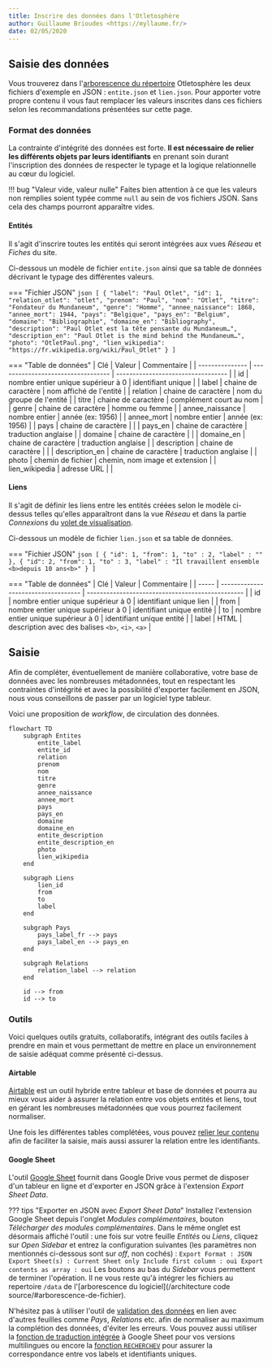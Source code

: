 ```yaml
---
title: Inscrire des données dans l'Otletosphère
author: Guillaume Brioudes <https://myllaume.fr/>
date: 02/05/2020
---
```


## Saisie des données

Vous trouverez dans l'[arborescence du répertoire](./architecture-code-source.md#arborescence-de-fichier) Otletosphère les deux fichiers d'exemple en JSON : `entite.json` et `lien.json`. Pour apporter votre propre contenu il vous faut remplacer les valeurs inscrites dans ces fichiers selon les recommandations présentées sur cette page.

### Format des données

La contrainte d'intégrité des données est forte. **Il est nécessaire de relier les différents objets par leurs identifiants** en prenant soin durant l'inscription des données de respecter le typage et la logique relationnelle au cœur du logiciel.

!!! bug "Valeur vide, valeur nulle"
    Faites bien attention à ce que les valeurs non remplies soient typée comme `null` au sein de vos fichiers JSON. Sans cela des champs pourront apparaître vides.

#### Entités

Il s'agit d'inscrire toutes les entités qui seront intégrées aux vues *Réseau* et *Fiches* du site.

Ci-dessous un modèle de fichier `entite.json` ainsi que sa table de données décrivant le typage des différentes valeurs.

=== "Fichier JSON"
    ```json
    [
        {
            "label": "Paul Otlet",
            "id": 1,
            "relation_otlet": "otlet",
            "prenom": "Paul",
            "nom": "Otlet",
            "titre": "Fondateur du Mundaneum",
            "genre": "Homme",
            "annee_naissance": 1868,
            "annee_mort": 1944,
            "pays": "Belgique",
            "pays_en": "Belgium",
            "domaine": "Bibliographie",
            "domaine_en": "Bibliography",
            "description": "Paul Otlet est la tête pensante du Mundaneum…",
            "description_en": "Paul Otlet is the mind behind the Mundaneum…",
            "photo": "OtletPaul.png",
            "lien_wikipedia": "https://fr.wikipedia.org/wiki/Paul_Otlet"
        }
    ]
    ```

=== "Table de données"
    | Clé             | Valeur                             | Commentaire                        |
    | --------------- | ---------------------------------- | ---------------------------------- |
    | id              | nombre entier unique supérieur à 0 |  identifiant unique                |
    | label           | chaine de caractère                |  nom affiché de l'entité           |
    | relation        | chaine de caractère                |  nom du groupe de l'entité         |
    | titre           | chaine de caractère                |  complément court au nom           |
    | genre           | chaine de caractère                |  homme ou femme                    |
    | annee_naissance | nombre entier                      |  année (ex: 1956)                  |
    | annee_mort      | nombre entier                      |  année (ex: 1956)                  |
    | pays            | chaine de caractère                |                                    |
    | pays_en         | chaine de caractère                |  traduction anglaise               |
    | domaine      | chaine de caractère                |                                    |
    | domaine_en   | chaine de caractère                |  traduction anglaise               |
    | description     | chaine de caractère                |                                    |
    | description_en  | chaine de caractère                |  traduction anglaise               |
    | photo           | chemin de fichier                  |  chemin, nom image et extension    |
    | lien_wikipedia  | adresse URL                        |                                    |

#### Liens

Il s'agit de définir les liens entre les entités créées selon le modèle ci-dessus telles qu'elles apparaîtront dans la vue *Réseau* et dans la partie *Connexions* du [volet de visualisation](../utilisation/elements-interface.md#connexions).

Ci-dessous un modèle de fichier `lien.json` et sa table de données.

=== "Fichier JSON"
    ```json
    [
        {
            "id": 1,
            "from": 1,
            "to" : 2,
            "label" : ""
        },
        {
            "id": 2,
            "from": 1,
            "to" : 3,
            "label" : "Il travaillent ensemble <b>depuis 10 ans<b>"
        }
    ]
    ```

=== "Table de données"
    | Clé   | Valeur                              | Commentaire                                           |
    | ----- | ----------------------------------- | ------------------------------------------------ |
    | id    | nombre entier unique supérieur à 0  | identifiant unique lien                          |
    | from  | nombre entier unique supérieur à 0  | identifiant unique entité                        |
    | to    | nombre entier unique supérieur à 0  | identifiant unique entité                        |
    | label | HTML                                | description avec des balises `<b>`, `<i>`, `<a>` |

## Saisie

Afin de compléter, éventuellement de manière collaborative, votre base de données avec les nombreuses métadonnées, tout en respectant les contraintes d'intégrité et avec la possibilité d'exporter facilement en JSON, nous vous conseillons de passer par un logiciel type tableur.

Voici une proposition de *workflow*, de circulation des données.

```mermaid
flowchart TD
    subgraph Entites
        entite_label
        entite_id
        relation
        prenom
        nom
        titre
        genre
        annee_naissance
        annee_mort
        pays
        pays_en
        domaine
        domaine_en
        entite_description
        entite_description_en
        photo
        lien_wikipedia
    end

    subgraph Liens
        lien_id
        from
        to
        label
    end

    subgraph Pays
        pays_label_fr --> pays
        pays_label_en --> pays_en
    end
    
    subgraph Relations
        relation_label --> relation
    end
    
    id --> from
    id --> to
```

### Outils

Voici quelques outils gratuits, collaboratifs, intégrant des outils faciles à prendre en main et vous permettant de mettre en place un environnement de saisie adéquat comme présenté ci-dessus.

#### Airtable

[Airtable](https://airtable.com/) est un outil hybride entre tableur et base de données et pourra au mieux vous aider à assurer la relation entre vos objets entités et liens, tout en gérant les nombreuses métadonnées que vous pourrez facilement normaliser.

Une fois les différentes tables complétées, vous pouvez [relier leur contenu](https://support.airtable.com/hc/en-us/articles/360042311734) afin de faciliter la saisie, mais aussi assurer la relation entre les identifiants.

#### Google Sheet

L'outil [Google Sheet](https://www.google.fr/intl/fr/sheets/about/) fournit dans Google Drive vous permet de disposer d'un tableur en ligne et d'exporter en JSON grâce à l'extension *Export Sheet Data*.

??? tips "Exporter en JSON avec *Export Sheet Data*"
    Installez l'extension Google Sheet depuis l'onglet *Modules complémentaires*, bouton *Télécharger des modules complémentaires*.
    Dans le même onglet est désormais affiché l'outil : une fois sur votre feuille *Entités* ou *Liens*, cliquez sur *Open Sidebar* et entrez la configuration suivantes (les paramètres non mentionnés ci-dessous sont sur *off*, non cochés) :
    ```
    Export Format : JSON
    Export Sheet(s) : Current Sheet only
    Include first column : oui
    Export contents as array : oui
    ```
    Les boutons au bas du *Sidebar* vous permettent de terminer l'opération. Il ne vous reste qu'à intégrer les fichiers au repertoire `/data` de l'[arborescence du logiciel](/architecture code source/#arborescence-de-fichier).

N'hésitez pas à utiliser l'outil de [validation des données](https://support.google.com/docs/answer/186103?co=GENIE.Platform%3DDesktop&hl=fr) en lien avec d'autres feuilles comme *Pays*, *Relations* etc. afin de normaliser au maximum la complétion des données, d'éviter les erreurs. Vous pouvez aussi utiliser la [fonction de traduction intégrée](https://support.google.com/docs/answer/3093331?hl=fr) à Google Sheet pour vos versions multilingues ou encore la [fonction `RECHERCHEV`](https://support.google.com/docs/answer/3093318) pour assurer la correspondance entre vos labels et identifiants uniques.